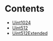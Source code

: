

# Contents
- [Uint1024](Uint1024.sol/library.Uint1024.md)
- [Uint512](Uint512.sol/library.Uint512.md)
- [Uint512Extended](Uint512Extended.sol/library.Uint512Extended.md)
